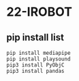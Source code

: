 # 22-IROBOT
## pip install list
```
pip install mediapipe
pip install playsound
pip3 install PyObjC
pip3 install pandas
```